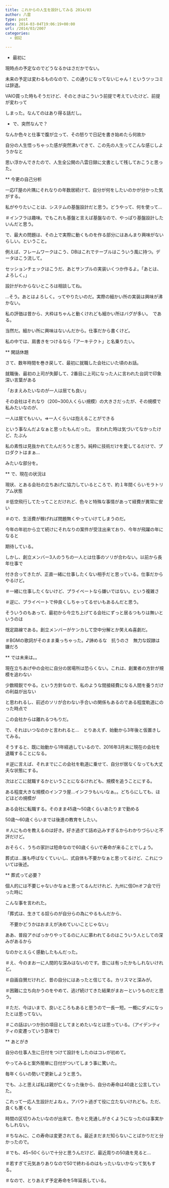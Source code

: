```yaml
---
title: これからの人生を設計してみる 2014/03
author: 八雲
type: post
date: 2014-03-04T19:06:19+00:00
url: /2014/03/2007
categories:
  - 弱記

---
```

* 最初に
  
現時点の予定なのでどうなるかはさだかでない。
  
未来の予定は変わるものなので、この通りになってないじゃん！というツッコミは辞退。
  
VAIO買った時もそうだけど、そのときはこういう前提で考えていたけど、前提が変わって
  
しまった。なんてのはあり得る話だし。

<!--more-->

* で、突然なんで？
  
なんか色々と仕事で腹が立って、その怒りで日記を書き始めたら何故か
  
自分の人生悟っちゃった感が突然沸いてきて、この先の人生ってこんな感じしようかなと
  
思い浮かんできたので、人生全公開の八雲日録に文書として残しておこうと思った。

** 今更の自己分析
  
一応IT屋の片隅にそれなりの年数居続けて、自分が何をしたいのかが分かった気がする。
  
私がやりたいことは、システムの基盤設計だと思う。どうやって、何を使って…
  
＃インフラは趣味。でもこれも基盤と言えば基盤なので、やっぱり基盤設計したいんだと思う。

で、最大の問題は、その上で実際に動くものを作る部分にはあんまり興味がないらしい。ということ。
  
例えば、フレームワークはこう、DBはこれでテーブルはこういう風に持つ。データはこう流して。
  
セッションチェックはこうだ、あとサンプルの実装いくつか作るよ。「あとは、よろしく。」
  
設計がわからないところは相談してね。

…そう。あとはよろしく。ってやりたいのだ。実際の細かい所の実装は興味が沸かない。
  
私の評価は昔から、大枠はちゃんと動くけれども細かい所はバグが多い。　である。
  
当然だ。細かい所に興味はないんだから。仕事だから書くけど。
  
私の中では、肩書きをつけるなら「アーキテクト」と名乗りたい。

** 閑話休題
  
さて、数年時間を巻き戻して、最初に就職した会社にいた頃のお話。
  
就職後、最初の上司が失脚して、2番目に上司になった人に言われた台詞で印象深い言葉がある
  
「おまえみたいなのが一人は居ても良い」
  
その会社はそれなり（200~300人くらい規模）の大きさだったが、その規模で私みたいなのが、
  
一人は居てもいい。⇒一人くらいは抱えることができる
  
という事なんだよなぁと思ったもんだった。　言われた時は気づいてなかったけど、たぶん
  
私の素性は見抜かれてたんだろうと思う。純粋に技術だけを愛してるだけで、プロダクトはまぁ…
  
みたいな部分を。

** で、現在の状況は
  
現状、とある会社の立ちあげに協力しているところで、約１年間くらいモラトリアム状態
  
＃低空飛行してたってことだけれど、色々と特殊な事情があって経費が異常に安い
  
＃ので、生活費が稼げれば問題無くやっていけてしまうのだ。
  
今年の年初から立て続けにそれなりの案件が受注出来ており、今年が飛躍の年になると
  
期待している。
  
しかし、創立メンバー3人のうちの一人とは仕事のソリが合わない。以前から長年仕事で
  
付き合ってきたが、正直一緒に仕事したくない相手だと思っている。仕事だからやるけど。
  
＃一緒に仕事したくないけど、プライベートなら嫌いではない。という複雑さ
  
＃逆に、プライベートで仲良くしちゃってるせいもあるんだと思う。
  
そういうのもあって、最初から今立ち上げてる会社にずっと居るつもりは無いというのは
  
既定路線である。創立メンバーがケンカして空中分解とか笑えぬ喜劇だ。
  
＃BGMの歌詞がそのまま乗っちゃった。♪諦めるな　抗うのさ　無力な奴隷は嫌だろ

** では未来は。。
  
現在立ちあげ中の会社に自分の居場所は恐らくない。これは、創業者の方針が規模を追わない
  
少数精鋭でやる。という方針なので、私のような間接経費になる人間を養うだけの利益が出ない
  
と思われるし、前述のソリが合わない手合いの関係もあるのである程度軌道にのった時点で
  
この会社からは離れるつもりだ。

で、それはいつなのかと言われると…　とりあえず、始動から3年後と仮置きしてみる。
  
そうすると、既に始動から1年経過しているので、2016年3月末に現在の会社を退職することになる。
  
＃逆に言えば、それまでにこの会社を軌道に乗せて、自分が居なくなっても大丈夫な状態にする。

次はどこに就職するかということになるけれども、規模を追うことにする。
  
ある程度大きな規模のインフラ屋…インフラもいいなぁ。。どちらにしても、ほどほどの規模が
  
ある会社に転職する。そのまま45歳～50歳くらいあたりまで勤める

50歳～60歳くらいまでは後進の教育をしたい。
  
＃人にものを教えるのは好き。好き過ぎて詰め込みすぎるからわかりづらいと不評だけど。

おそらく、うちの家計は短命なので60歳くらいで寿命が来ることでしょう。
  
葬式は…誰も呼ばなくていいし、式自体も不要かなぁと思ってるけど、これについては後述。

** 葬式って必要？
  
個人的には不要じゃないかなぁと思ってるんだけれど、九州に信Onオフ会で行った時に
  
こんな事を言われた。
  
「葬式は、生きてる奴らのが自分らの為にやるもんだから、
  
　不要かどうかはおまえが決めていいことじゃない」
  
ああ、普段アホばっかりやってるのに人に慕われてるのはこういう人としての深みがあるから
  
なのかとえらく感動したもんだった。
  
＃え、今のまおーに人間的な深みはないのです。昔には有ったかもしれないけれど。
  
＃自画自賛だけれど、昔の自分にはあったと信じてる。カリスマと深みが。
  
＃困難に立ち向かうのをやめて、逃げ続けてきた結果がまおーというものだと思う。
  
＃ただ、今はいまで、良いところもあると思うので一長一短。一概にダメになったとは思ってない。
  
＃この話はいつか別の項目としてまとめたいなとは思っている。（アイデンティティの変遷っていう意味で）

** あとがき
  
自分の仕事人生に日付をつけて設計をしたのはコレが初めて。
  
やってみると案外簡単に日付がついてしまう事に驚いた。
  
毎年くらいの勢いで更新しようと思う。

でも、ふと思えば私は親が亡くなった後から、自分の寿命は40歳と公言していた。
  
これって一応人生設計だよねぇ。アバウト過ぎて役に立たないけれども。ただ、良くも悪くも
  
時間の区切りみたいなのが出来て、色々と見通しがきくようになったのは事実かもしれない。
  
＃ちなみに、この寿命は変更されてる。最近まだまだ知らないことばかりだと分かったので。
  
＃でも、45~50くらいで十分と思うんだけど、最近周りの50歳を見ると…
  
＃若すぎて元気ありありなので50で終わるのはもったいないかなって気もする。
  
＃なので、とりあえず予定寿命を5年延長している。